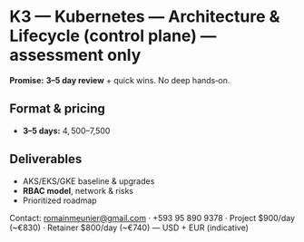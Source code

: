 # K3 — Kubernetes — Architecture & Lifecycle (control plane) — **assessment only**

**Promise:** **3–5 day review** + quick wins. No deep hands‑on.

## Format & pricing
- **3–5 days:** $4,500–$7,500

## Deliverables
- AKS/EKS/GKE baseline & upgrades
- **RBAC model**, network & risks
- Prioritized roadmap

Contact: romainmeunier@gmail.com · +593 95 890 9378 · Project $900/day (~€830) · Retainer $800/day (~€740) — USD + EUR (indicative)
